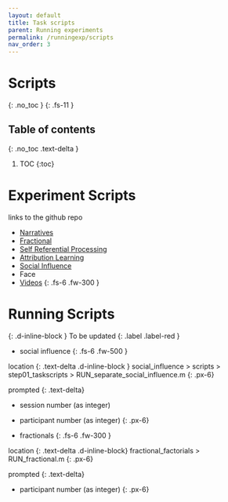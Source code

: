```yaml
---
layout: default
title: Task scripts
parent: Running experiments
permalink: /runningexp/scripts
nav_order: 3
---
```


# Scripts
{: .no_toc }
{: .fs-11 }


## Table of contents
{: .no_toc .text-delta }

1. TOC
{:toc}

# Experiment Scripts
links to the github repo
* [Narratives](https://github.com/spatialtopology/Narratives)
* [Fractional](https://github.com/spatialtopology/fractional_factorials)
* [Self Referential Processing](https://github.com/spatialtopology/self_referential_processing)
* [Attribution Learning](https://github.com/spatialtopology/SpaceTop_Attribution_Learning)
* [Social Influence](https://github.com/spatialtopology/social_influence)
* Face
* [Videos](https://github.com/spatialtopology/Spatial_Topology_Videos)
{: .fs-6 .fw-300 }

# Running Scripts
{: .d-inline-block }
To be updated
{: .label .label-red }

* social influence
{: .fs-6 .fw-500 }

location
{: .text-delta .d-inline-block }
social_influence > scripts > step01_taskscripts > RUN_separate_social_influence.m
{: .px-6}

prompted
{: .text-delta}
* session number (as integer)
* participant number (as integer)
{: .px-6}

* fractionals
{: .fs-6 .fw-300 }

location
{: .text-delta .d-inline-block}
fractional_factorials > RUN_fractional.m
{: .px-6}

prompted
{: .text-delta}
* participant number (as integer)
{: .px-6}
